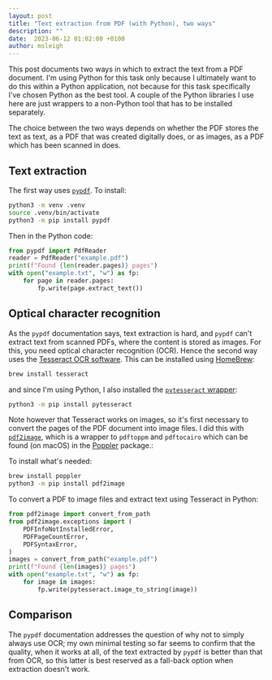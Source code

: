 ```yaml
---
layout: post
title: "Text extraction from PDF (with Python), two ways"
description: ""
date:  2023-06-12 01:02:00 +0100
author: msleigh
---
```


This post documents two ways in which to extract the text from a PDF document. I'm using Python for this
task only because I ultimately want to do this within a Python application, not because for this task specifically I've
chosen Python as the best tool. A couple of the Python libraries I use here are just wrappers to a non-Python tool that
has to be installed separately.

The choice between the two ways depends on whether the PDF stores the text as text, as a PDF that was created digitally
does, or as images, as a PDF which has been scanned in does.

## Text extraction

The first way uses [`pypdf`](https://pypdf.readthedocs.io/en/stable/). To install:

```bash
python3 -m venv .venv
source .venv/bin/activate
python3 -m pip install pypdf
```

Then in the Python code:

```python
from pypdf import PdfReader
reader = PdfReader("example.pdf")
print(f"Found {len(reader.pages)} pages")
with open("example.txt", "w") as fp:
    for page in reader.pages:
        fp.write(page.extract_text())
```

## Optical character recognition

As the `pypdf` documentation says, text extraction is hard, and `pypdf` can't extract text from scanned PDFs, where the
content is stored as images. For this, you need optical character recognition (OCR). Hence the second way uses the
[Tesseract OCR software](https://github.com/tesseract-ocr/tesseract). This can be installed using
[HomeBrew](https://tesseract-ocr.github.io/tessdoc/Compiling.html#macos):

```bash
brew install tesseract
```

and since I'm using Python, I also installed the [`pytesseract` wrapper](https://github.com/madmaze/pytesseract):

```bash
python3 -m pip install pytesseract
```

Note however that Tesseract works on images, so it's first necessary to convert the pages of the PDF document into
image files.
I did this with [`pdf2image`](https://github.com/Belval/pdf2image), which is a wrapper to `pdftoppm` and `pdftocairo` which can
be found (on macOS) in the [Poppler](https://poppler.freedesktop.org/) package.:

To install what's needed:

```bash
brew install poppler
python3 -m pip install pdf2image
```

To convert a PDF to image files and extract text using Tesseract in Python:

```python
from pdf2image import convert_from_path
from pdf2image.exceptions import (
    PDFInfoNotInstalledError,
    PDFPageCountError,
    PDFSyntaxError,
)
images = convert_from_path("example.pdf")
print(f"Found {len(images)} pages")
with open("example.txt", "w") as fp:
    for image in images:
        fp.write(pytesseract.image_to_string(image))
```

## Comparison

The `pypdf` documentation addresses the question of why not to simply always use OCR; my own minimal testing so far
seems to confirm that the quality, when it works at all, of the text extracted by `pypdf` is better than that from OCR,
so this latter is best reserved as a fall-back option when extraction doesn't work.


